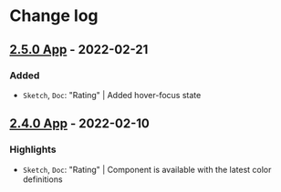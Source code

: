 # Change log

## [2.5.0 App](https://github.com/cake-hub/lidl-app-sketch/tree/v2.5.0) - 2022-02-21

### Added

* `Sketch`, `Doc`: "Rating" | Added hover-focus state


## [2.4.0 App](https://github.com/cake-hub/lidl-app-sketch/tree/v2.4.0) - 2022-02-10

### Highlights

* `Sketch`, `Doc`: "Rating" | Component is available with the latest color definitions
